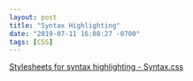 ```yaml
---
layout: post
title: "Syntax Highlighting"
date: "2019-07-11 16:08:27 -0700"
tags: [CSS]
---
```


[Stylesheets for syntax highlighting - Syntax.css](https://github.com/mojombo/tpw/blob/master/css/syntax.css)

